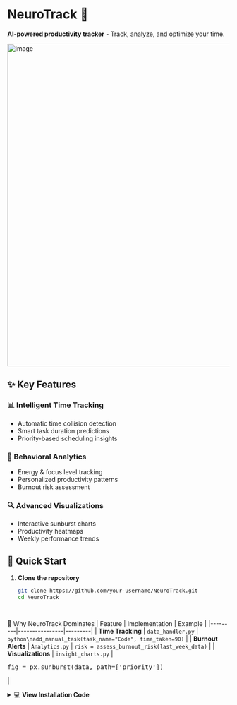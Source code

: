 # NeuroTrack 🧠
**AI-powered productivity tracker** - Track, analyze, and optimize your time.

<img width="1735" height="731" alt="image" src="https://github.com/user-attachments/assets/6dd72d0c-e4e1-4dc6-9ca2-3341086d9664" />

## ✨ Key Features

### 📊 Intelligent Time Tracking

- Automatic time collision detection
- Smart task duration predictions
- Priority-based scheduling insights

### 🧠 Behavioral Analytics
- Energy & focus level tracking
- Personalized productivity patterns
- Burnout risk assessment

### 🔍 Advanced Visualizations
- Interactive sunburst charts
- Productivity heatmaps
- Weekly performance trends

## 🚀 Quick Start

1. **Clone the repository**
   ```bash
   git clone https://github.com/your-username/NeuroTrack.git
   cd NeuroTrack
  



🌟 Why NeuroTrack Dominates
|	 Feature | Implementation | Example |
|---------|----------------|---------|
| **Time Tracking** | `data_handler.py` | ```python\nadd_manual_task(task_name="Code", time_taken=90)``` |
| **Burnout Alerts** | `Analytics.py` | `risk = assess_burnout_risk(last_week_data)` |
| **Visualizations** | `insight_charts.py` | <pre>fig = px.sunburst(data, path=['priority'])</pre> |


<details>
<summary>💻 <b>View Installation Code</b></summary>

```bash
pip install -r requirements.txt
streamlit run app.py

